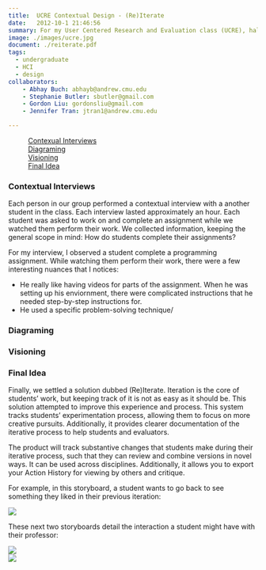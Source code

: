 ```yaml
---
title:  UCRE Contextual Design - (Re)Iterate
date:   2012-10-1 21:46:56
summary: For my User Centered Research and Evaluation class (UCRE), half of the semester was focused on a contextual design project. For this project, my team and I explored the idea of how we could improve the way students complete assignments. We developed the (Re)Iterate solution, an assignment portal that would allow for students to perform iterations on assignment and receive feedback from instructors and other students, all while tracking their various iterations. 
image: ./images/ucre.jpg
document: ./reiterate.pdf
tags:
  - undergraduate
  - HCI
  - design
collaborators: 
    - Abhay Buch: abhayb@andrew.cmu.edu
    - Stephanie Butler: sbutler@gmail.com
    - Gordon Liu: gordonsliu@gmail.com
    - Jennifer Tran: jtran1@andrew.cmu.edu

---
```



<div data-magellan-expedition="fixed">
    <dl class="sub-nav">
        <dd data-magellan-arrival="ci"><a href="#ci">Contexual Interviews</a></dd>
        <dd data-magellan-arrival="diagram"><a href="#diagram">Diagraming</a></dd>
        <dd data-magellan-arrival="visioning"><a href="#visioning">Visioning</a></dd>
        <dd data-magellan-arrival="idea"><a href="#idea">Final Idea</a></dd>
    </dl>
</div>

<a name="ci"></a>
<h3 data-magellan-destination="ci">Contextual Interviews</h3>

Each person in our group performed a contextual interview with a another student in the class. Each interview lasted approximately an hour. Each student was asked to work on and complete an assignment while we watched them perform their work. We collected information, keeping the general scope in mind: How do students complete their assignments? 

For my interview, I observed a student complete a programming assignment. While watching them perform their work, there were a few interesting nuances that I notices:

- He really like having videos for parts of the assignment. When he was setting up his enviornment, there were complicated instructions that he needed step-by-step instructions for.
- He used a specific problem-solving technique/

<a name="diagram"></a>
<h3 data-magellan-destination="diagram">Diagraming</h3>

<a name="visioning"></a>
<h3 data-magellan-destination="visioning">Visioning</h3>

<a name="idea"></a>
<h3 data-magellan-destination="idea">Final Idea</h3>

Finally, we settled a solution dubbed (Re)Iterate. Iteration is the core of students’ work, but keeping track of it is not as easy as it should be. This solution attempted to improve this experience and process. This system tracks students’ experimentation process, allowing them to focus on more creative pursuits. Additionally, it provides clearer documentation of the iterative process to help students and evaluators.

The product will track substantive changes that students make during their iterative process, such that they can review and combine versions in novel ways. It can be used across disciplines. Additionally, it allows you to export your Action History for viewing by others and critique. 

For example, in this storyboard, a student wants to go back to see something they liked in their previous iteration:
<div class="row">
    <img class="th" src="./images/ucre/storyboard_1.png">
</div>

These next two storyboards detail the interaction a student might have with their professor:

<div class="row">
    <img class="th" src="./images/ucre/storyboard_2.png">
</div>
<div class="row">
    <img class="th" src="./images/ucre/storyboard_3.png">
</div>
